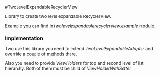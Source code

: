 #TwoLevelExpandableRecyclerView

Library to create two level expandable RecyclerView.

Example you can find in *twolevelexpandablerecyclerview.example* module.

### Implementation

Two use this library you need to extend *TwoLevelExpandableAdapter* and override a couple of methods there.

Also you need to provide *ViewHolders* for top and second level of list hierarchy. Both of them must be child of *ViewHolderWithSetter*
